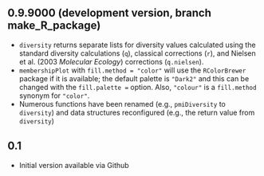 0.9.9000 (development version, branch make_R_package)
------
* `diversity` returns separate lists for diversity values calculated using the standard diversity calculations (`q`), classical corrections (`r`), and Nielsen et al. (2003 *Molecular Ecology*) corrections (`q.nielsen`).
* `membershipPlot` with `fill.method = "color"` will use the `RColorBrewer` package if it is available; the default palette is `"Dark2"` and this can be changed with the `fill.palette =` option.  Also, `"colour"` is a `fill.method` synonym for `"color"`.
* Numerous functions have been renamed (e.g., `pmiDiversity` to `diversity`) and data structures reconfigured (e.g., the return value from `diversity`)


0.1
------

* Initial version available via Github

